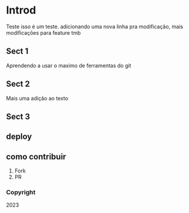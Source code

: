 # Introd
Teste isso é um teste. adicionando uma nova linha pra modificação, mais modificações para feature tmb

## Sect 1
Aprendendo a usar o maximo de ferramentas do git
## Sect 2
Mais uma adição ao texto
## Sect 3

## deploy

## como contribuir

1) Fork
2) PR

### Copyright 

2023